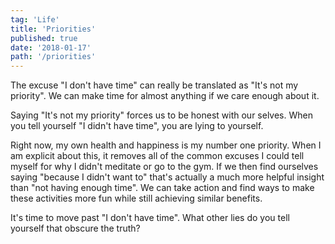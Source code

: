 ```yaml
---
tag: 'Life'
title: 'Priorities'
published: true
date: '2018-01-17'
path: '/priorities'
---
```


The excuse "I don't have time" can really be translated as "It's not my priority".  We can make time for almost anything if we care enough about it.

Saying "It's not my priority" forces us to be honest with our selves.  When you tell yourself "I didn't have time", you are lying to yourself.

Right now, my own health and happiness is my number one priority.  When I am explicit about this, it removes all of the common excuses I could tell myself for why I didn't meditate or go to the gym.  If we then find ourselves saying "because I didn't want to" that's actually a much more helpful insight than "not having enough time".  We can take action and find ways to make these activities more fun while still achieving similar benefits.

It's time to move past "I don't have time".  What other lies do you tell yourself that obscure the truth?